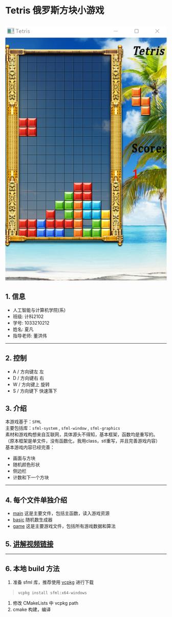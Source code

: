 # Tetris 俄罗斯方块小游戏

![avatar](./images/play.png)
---

## 1. 信息

- 人工智能与计算机学院(系)
- 班级: 计科2102
- 学号: 1033210212
- 姓名: 夏凡
- 指导老师: 董洪伟

---

## 2. 控制

- A / 方向键左 左
- D / 方向键右 右
- W / 方向键上 旋转
- S / 方向键下 快速落下

## 3. 介绍

本游戏基于：`SFML`  
主要包括库：`sfml-system` , `sfml-window` , `sfml-graphics`  
素材和游戏构想来自互联网，具体源头不得知，基本框架，函数均是重写的。  
（原本框架是单文件，没有函数化，我用class，stl重写，并且完善游戏内容）  
基本游戏内容已经完善：

- 画面与方块
- 随机颜色形状
- 侧边栏
- 计数和下一个方块

---

## 4. 每个文件单独介绍
- [main](./docs/main.md) 这是主要文件，包括主函数，读入游戏资源
- [basic](./docs/basic.md) 随机数生成器
- [game](./docs/game.md) 这是主要游戏文件，包括所有游戏数据和算法

## 5. [讲解视频链接](https://www.bilibili.com/video/BV1zL4y1N7q9)

---

## 6. 本地 build 方法

1. 准备 sfml 库，推荐使用 [vcpkg](https://vcpkg.io) 进行下载 
> `vcpkg install sfml:x64-windows`
1. 修改 CMakeLists 中 vcpkg path
2. cmake 构建，编译
